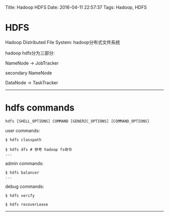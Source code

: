 Title: Hadoop HDFS
Date: 2016-04-11 22:57:37
Tags: Hadoop, HDFS



# HDFS

Hadoop Distributed File System: hadoop分布式文件系统

hadoop hdfs分为三部分:

NameNode -> JobTracker

secondary NameNode

DataNode -> TaskTracker

***

# hdfs commands

    hdfs [SHELL_OPTIONS] COMMAND [GENERIC_OPTIONS] [COMMAND_OPTIONS]

user commands:

    $ hdfs classpath

    $ hdfs dfs # 参考 hadoop fs命令
    ...

admin commands:

    $ hdfs balancer
    ...

debug commands:

    $ hdfs verify

    $ hdfs recoverLease

***


